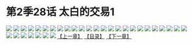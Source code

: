 # 第2季28话 太白的交易1
![](https://s1.baozimh.com/scomic/sanyanxiaotianlu-samanhua/0/468-4xqc/1.jpg)
![](https://s1.baozimh.com/scomic/sanyanxiaotianlu-samanhua/0/468-4xqc/2.jpg)
![](https://s1.baozimh.com/scomic/sanyanxiaotianlu-samanhua/0/468-4xqc/3.jpg)
![](https://s1.baozimh.com/scomic/sanyanxiaotianlu-samanhua/0/468-4xqc/4.jpg)
![](https://s1.baozimh.com/scomic/sanyanxiaotianlu-samanhua/0/468-4xqc/5.jpg)
![](https://s1.baozimh.com/scomic/sanyanxiaotianlu-samanhua/0/468-4xqc/6.jpg)
![](https://s1.baozimh.com/scomic/sanyanxiaotianlu-samanhua/0/468-4xqc/7.jpg)
![](https://s1.baozimh.com/scomic/sanyanxiaotianlu-samanhua/0/468-4xqc/8.jpg)
![](https://s1.baozimh.com/scomic/sanyanxiaotianlu-samanhua/0/468-4xqc/9.jpg)
![](https://s1.baozimh.com/scomic/sanyanxiaotianlu-samanhua/0/468-4xqc/10.jpg)
![](https://s1.baozimh.com/scomic/sanyanxiaotianlu-samanhua/0/468-4xqc/11.jpg)
![](https://s1.baozimh.com/scomic/sanyanxiaotianlu-samanhua/0/468-4xqc/12.jpg)
![](https://s1.baozimh.com/scomic/sanyanxiaotianlu-samanhua/0/468-4xqc/13.jpg)
![](https://s1.baozimh.com/scomic/sanyanxiaotianlu-samanhua/0/468-4xqc/14.jpg)
![](https://s1.baozimh.com/scomic/sanyanxiaotianlu-samanhua/0/468-4xqc/15.jpg)
![](https://s1.baozimh.com/scomic/sanyanxiaotianlu-samanhua/0/468-4xqc/16.jpg)
![](https://s1.baozimh.com/scomic/sanyanxiaotianlu-samanhua/0/468-4xqc/17.jpg)
![](https://s1.baozimh.com/scomic/sanyanxiaotianlu-samanhua/0/468-4xqc/18.jpg)
![](https://s1.baozimh.com/scomic/sanyanxiaotianlu-samanhua/0/468-4xqc/19.jpg)
![](https://s1.baozimh.com/scomic/sanyanxiaotianlu-samanhua/0/468-4xqc/20.jpg)
![](https://s1.baozimh.com/scomic/sanyanxiaotianlu-samanhua/0/468-4xqc/21.jpg)
![](https://s1.baozimh.com/scomic/sanyanxiaotianlu-samanhua/0/468-4xqc/22.jpg)
![](https://s1.baozimh.com/scomic/sanyanxiaotianlu-samanhua/0/468-4xqc/23.jpg)
![](https://s1.baozimh.com/scomic/sanyanxiaotianlu-samanhua/0/468-4xqc/24.jpg)
![](https://s1.baozimh.com/scomic/sanyanxiaotianlu-samanhua/0/468-4xqc/25.jpg)
![](https://s1.baozimh.com/scomic/sanyanxiaotianlu-samanhua/0/468-4xqc/26.jpg)
![](https://s1.baozimh.com/scomic/sanyanxiaotianlu-samanhua/0/468-4xqc/27.jpg)
![](https://s1.baozimh.com/scomic/sanyanxiaotianlu-samanhua/0/468-4xqc/28.jpg)
![](https://s1.baozimh.com/scomic/sanyanxiaotianlu-samanhua/0/468-4xqc/29.jpg)
![](https://s1.baozimh.com/scomic/sanyanxiaotianlu-samanhua/0/468-4xqc/30.jpg)
![](https://s1.baozimh.com/scomic/sanyanxiaotianlu-samanhua/0/468-4xqc/31.jpg)
![](https://s1.baozimh.com/scomic/sanyanxiaotianlu-samanhua/0/468-4xqc/32.jpg)
[【上一章】](./468.md)
[【目录】](./README.md)
[【下一章】](./470.md)
